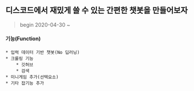 ## 디스코드에서 재밌게 쓸 수 있는 간편한 챗봇을 만들어보자

> begin 2020-04-30 ~ 


#### 기능(Function)
    * 입력 데이터 기반 챗봇(No 딥러닝)
    * 크롤링 기능
        * 깃허브
        * 검색
    * 미니게임 추가(선택요소)
    * 기타 잡기능 추가



